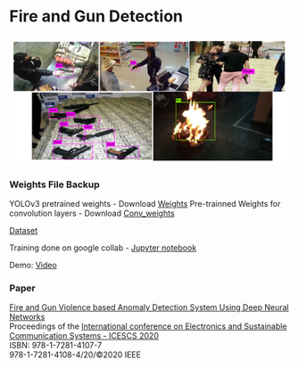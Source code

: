# Fire and Gun Detection

![result](https://github.com/ParthMehta15/Fire-and-Gun-Anomaly-Detection/blob/main/images/fire_gun.jpg "Model Output")



### Weights File Backup

YOLOv3 pretrained weights - Download [Weights](https://pjreddie.com/media/files/yolov3.weights) 
Pre-trainned Weights for convolution layers - Download [Conv_weights](https://pjreddie.com/media/files/darknet53.conv.74)


[Dataset](https://www.kaggle.com/parthmehta15/anomaly-dataset)

Training done on google collab - [Jupyter notebook](https://colab.research.google.com/drive/1rtBmGPgYQGwpAPkcqqgb_RE6fZj89ceb?usp=sharing)

Demo: [Video](https://www.linkedin.com/posts/parthmehta15_deeplearning-neuralnetworks-ai-activity-6725707478996160512-ixJp)

### Paper
[Fire and Gun Violence based Anomaly Detection System Using Deep Neural Networks](https://ieeexplore.ieee.org/document/9155625) <br>
Proceedings of the [International conference on Electronics and Sustainable Communication Systems - ICESCS 2020](https://ieeexplore.ieee.org/servlet/opac?punumber=9145513) <br>
ISBN: 978-1-7281-4107-7 <br>
978-1-7281-4108-4/20/©2020 IEEE <br>
